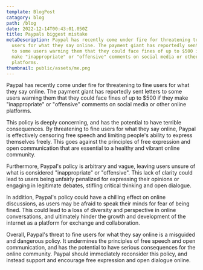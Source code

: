 ```yaml
---
template: BlogPost
catagory: blog
path: /blog
date: 2022-12-14T00:43:01.050Z
title: Paypals biggest mistake
metaDescription: Paypal has recently come under fire for threatening to fine
  users for what they say online. The payment giant has reportedly sent letters
  to some users warning them that they could face fines of up to $500 if they
  make "inappropriate" or "offensive" comments on social media or other online
  platforms.
thumbnail: public/assets/me.png
---
```

<!--StartFragment-->

Paypal has recently come under fire for threatening to fine users for what they say online. The payment giant has reportedly sent letters to some users warning them that they could face fines of up to $500 if they make "inappropriate" or "offensive" comments on social media or other online platforms.

This policy is deeply concerning, and has the potential to have terrible consequences. By threatening to fine users for what they say online, Paypal is effectively censoring free speech and limiting people's ability to express themselves freely. This goes against the principles of free expression and open communication that are essential to a healthy and vibrant online community.

Furthermore, Paypal's policy is arbitrary and vague, leaving users unsure of what is considered "inappropriate" or "offensive". This lack of clarity could lead to users being unfairly penalized for expressing their opinions or engaging in legitimate debates, stifling critical thinking and open dialogue.

In addition, Paypal's policy could have a chilling effect on online discussions, as users may be afraid to speak their minds for fear of being fined. This could lead to a loss of diversity and perspective in online conversations, and ultimately hinder the growth and development of the internet as a platform for exchange and collaboration.

Overall, Paypal's threat to fine users for what they say online is a misguided and dangerous policy. It undermines the principles of free speech and open communication, and has the potential to have serious consequences for the online community. Paypal should immediately reconsider this policy, and instead support and encourage free expression and open dialogue online.

<!--EndFragment-->